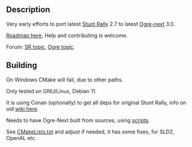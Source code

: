 ## Description

Very early efforts to port latest [Stunt Rally](https://github.com/stuntrally/stuntrally) 2.7 to latest [Ogre-next](https://github.com/OGRECave/ogre-next) 3.0.  

[Roadmap here](https://stuntrally.tuxfamily.org/wiki/doku.php?id=roadmap#sr_3), Help and contributing is welcome.

Forum: [SR topic](https://forum.freegamedev.net/viewtopic.php?f=81&t=18515), [Ogre topic]().

## Building

On Windows CMake will fail, due to other paths.

Only tested on GNU/Linux, Debian 11.  

It is using Conan (optionally) to get all deps for original Stunt Rally, info on old [wiki here](https://stuntrally.tuxfamily.org/wiki/doku.php?id=compile).

Needs to have Ogre-Next built from sources, using [scripts](https://github.com/OGRECave/ogre-next/tree/master/Scripts/BuildScripts/output).

See [CMakeLists.txt](/CMakeLists.txt) and adjust if needed, it has some fixes, for SLD2, OpenAL etc.
